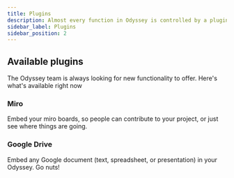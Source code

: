 ```yaml
---
title: Plugins
description: Almost every function in Odyssey is controlled by a plugin. Let's find out what plugins are available and how to create your own!
sidebar_label: Plugins
sidebar_position: 2
---
```

## Available plugins
The Odyssey team is always looking for new functionality to offer. Here's what's available right now
### Miro
Embed your miro boards, so people can contribute to your project, or just see where things are going.
### Google Drive
Embed any Google document (text, spreadsheet, or presentation) in your Odyssey. Go nuts!